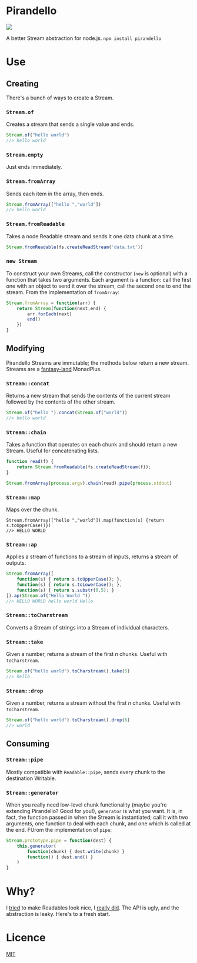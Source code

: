 # Pirandello
![](http://images4.wikia.nocookie.net/__cb20100628073138/mirrorsedge/images/2/2c/PKlogo.jpg)

A better Stream abstraction for node.js. ```npm install pirandello```

# Use
## Creating
There's a bunch of ways to create a Stream.

### ```Stream.of```
Creates a stream that sends a single value and ends.
```javascript
Stream.of("hello world")
//> hello world
```

### ```Stream.empty```
Just ends immediately.

### ```Stream.fromArray```
Sends each item in the array, then ends.
```javascript
Stream.fromArray(["hello ","world"])
//> hello world
```
### ```Stream.fromReadable```
Takes a node Readable stream and sends it one data chunk at a time.
```javascript
Stream.fromReadable(fs.createReadStream('data.txt'))
```

### ```new Stream```
To construct your own Streams, call the constructor (```new``` is optional) with a function that takes two arguments. Each argument is a function: call the first one with an object to send it over the stream, call the second one to end the stream. From the implementation of ```fromArray```:

```javascript
Stream.fromArray = function(arr) {
	return Stream(function(next,end) {
		arr.forEach(next)
		end()
	})
}
```

## Modifying
Pirandello Streams are immutable; the methods below return a new stream. Streams are a [fantasy-land](https://github.com/puffnfresh/fantasy-land) MonadPlus.

### ```Stream::concat```
Returns a new stream that sends the contents of the current stream followed by the contents of the other stream.
```javascript
Stream.of("hello ").concat(Stream.of("world"))
//> hello world
```
### ```Stream::chain```
Takes a function that operates on each chunk and should return a new Stream. Useful for concatenating lists.
```javascript
function read(f) {
	return Stream.fromReadable(fs.createReadStream(f));
}

Stream.fromArray(process.argv).chain(read).pipe(process.stdout)
```

### ```Stream::map```
Maps over the chunk.
```
Stream.fromArray(["hello ","world"]).map(function(s) {return s.toUpperCase()})
//> HELLO WORLD
```

### ```Stream::ap```
Applies a stream of functions to a stream of inputs, returns a stream of outputs.
```javascript
Stream.fromArray([
	function(s) { return s.toUpperCase(); },
	function(s) { return s.toLowerCase(); },
	function(s) { return s.substr(0,5); }
]).ap(Stream.of("Hello World "))
//> HELLO WORLD hello world Hello
```

### ```Stream::toCharstream```
Converts a Stream of strings into a Stream of individual characters.

### ```Stream::take```
Given a number, returns a stream of the first *n* chunks. Useful with ```toCharstream```.

```javascript
Stream.of("hello world").toCharstream().take(5)
//> hello
```

### ```Stream::drop```
Given a number, returns a stream without the first *n* chunks. Useful with ```toCharstream```.

```javascript
Stream.of("hello world").toCharstream().drop(6)
//> world
```

## Consuming
### ```Stream::pipe```
Mostly compatible with ```Readable::pipe```, sends every chunk to the destination Writable.

### ```Stream::generator```
When you really need low-level chunk functionality (maybe you're extending Pirandello? Good for you!), ```generator``` is what you want. It is, in fact, the function passed in when the Stream is instantiated; call it with two arguments, one function to deal with each chunk, and one which is called at the end. FUrom the implementation of ```pipe```:

```javascript
Stream.prototype.pipe = function(dest) {
	this.generator(
		function(chunk) { dest.write(chunk) }
		function() { dest.end() }
	)
}
```

# Why?
I [tried](https://github/quarterto/fantasy-streams) to make Readables look nice, I [really did](http://blog.153.io/post/58243405460/fantasy-streams). The API is ugly, and the abstraction is leaky. Here's to a fresh start.

# Licence
[MIT](licence.md)
